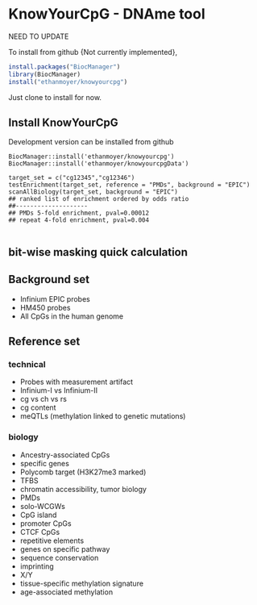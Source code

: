 # KnowYourCpG - DNAme tool

NEED TO UPDATE

To install from github {Not currently implemented},
```R
install.packages("BiocManager")
library(BiocManager)
install("ethanmoyer/knowyourcpg")
```

Just clone to install for now.

## Install KnowYourCpG

Development version can be installed from github
```{r, eval=FALSE}
BiocManager::install('ethanmoyer/knowyourcpg')
BiocManager::install('ethanmoyer/knowyourcpgData')
```

```{r}
target_set = c("cg12345","cg12346")
testEnrichment(target_set, reference = "PMDs", background = "EPIC")
scanAllBiology(target_set, background = "EPIC")
## ranked list of enrichment ordered by odds ratio
##--------------------
## PMDs 5-fold enrichment, pval=0.00012
## repeat 4-fold enrichment, pval=0.004


```

## bit-wise masking quick calculation

## Background set
- Infinium EPIC probes
- HM450 probes
- All CpGs in the human genome

## Reference set

### technical
- Probes with measurement artifact
- Infinium-I vs Infinium-II
- cg vs ch vs rs
- cg content
- meQTLs (methylation linked to genetic mutations)

### biology
- Ancestry-associated CpGs
- specific genes
- Polycomb target (H3K27me3 marked)
- TFBS
- chromatin accessibility, tumor biology
- PMDs
- solo-WCGWs
- CpG island
- promoter CpGs
- CTCF CpGs
- repetitive elements
- genes on specific pathway
- sequence conservation
- imprinting
- X/Y
- tissue-specific methylation signature
- age-associated methylation







